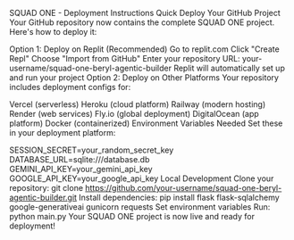 SQUAD ONE - Deployment Instructions
Quick Deploy Your GitHub Project
Your GitHub repository now contains the complete SQUAD ONE project. Here's how to deploy it:

Option 1: Deploy on Replit (Recommended)
Go to replit.com
Click "Create Repl"
Choose "Import from GitHub"
Enter your repository URL: your-username/squad-one-beryl-agentic-builder
Replit will automatically set up and run your project
Option 2: Deploy on Other Platforms
Your repository includes deployment configs for:

Vercel (serverless)
Heroku (cloud platform)
Railway (modern hosting)
Render (web services)
Fly.io (global deployment)
DigitalOcean (app platform)
Docker (containerized)
Environment Variables Needed
Set these in your deployment platform:

SESSION_SECRET=your_random_secret_key
DATABASE_URL=sqlite:///database.db
GEMINI_API_KEY=your_gemini_api_key
GOOGLE_API_KEY=your_google_api_key
Local Development
Clone your repository: git clone https://github.com/your-username/squad-one-beryl-agentic-builder.git
Install dependencies: pip install flask flask-sqlalchemy google-generativeai gunicorn requests
Set environment variables
Run: python main.py
Your SQUAD ONE project is now live and ready for deployment!
